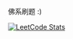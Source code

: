 佛系刷题 :)

[![LeetCode Stats](https://leetcard.jacoblin.cool/wuuconix?theme=unicorn&font=Electrolize&ext=heatmap&site=cn)](https://leetcard.jacoblin.cool/wuuconix?theme=unicorn&font=Electrolize&ext=heatmap&site=cn)
